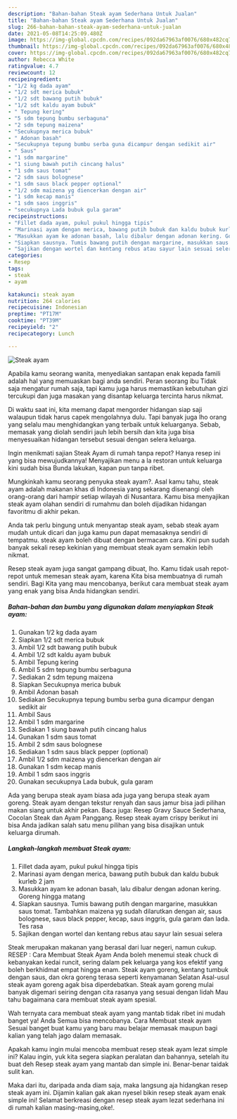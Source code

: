 ```yaml
---
description: "Bahan-bahan Steak ayam Sederhana Untuk Jualan"
title: "Bahan-bahan Steak ayam Sederhana Untuk Jualan"
slug: 266-bahan-bahan-steak-ayam-sederhana-untuk-jualan
date: 2021-05-08T14:25:09.480Z
image: https://img-global.cpcdn.com/recipes/092da67963af0076/680x482cq70/steak-ayam-foto-resep-utama.jpg
thumbnail: https://img-global.cpcdn.com/recipes/092da67963af0076/680x482cq70/steak-ayam-foto-resep-utama.jpg
cover: https://img-global.cpcdn.com/recipes/092da67963af0076/680x482cq70/steak-ayam-foto-resep-utama.jpg
author: Rebecca White
ratingvalue: 4.7
reviewcount: 12
recipeingredient:
- "1/2 kg dada ayam"
- "1/2 sdt merica bubuk"
- "1/2 sdt bawang putih bubuk"
- "1/2 sdt kaldu ayam bubuk"
- " Tepung kering"
- "5 sdm tepung bumbu serbaguna"
- "2 sdm tepung maizena"
- "Secukupnya merica bubuk"
- " Adonan basah"
- "Secukupnya tepung bumbu serba guna dicampur dengan sedikit air"
- " Saus"
- "1 sdm margarine"
- "1 siung bawah putih cincang halus"
- "1 sdm saus tomat"
- "2 sdm saus bolognese"
- "1 sdm saus black pepper optional"
- "1/2 sdm maizena yg diencerkan dengan air"
- "1 sdm kecap manis"
- "1 sdm saos inggris"
- "secukupnya Lada bubuk gula garam"
recipeinstructions:
- "Fillet dada ayam, pukul pukul hingga tipis"
- "Marinasi ayam dengan merica, bawang putih bubuk dan kaldu bubuk kurleb 2 jam"
- "Masukkan ayam ke adonan basah, lalu dibalur dengan adonan kering. Goreng hingga matang"
- "Siapkan sausnya. Tumis bawang putih dengan margarine, masukkan saus tomat. Tambahkan maizena yg sudah dilarutkan dengan air, saus bolognese, saus black pepper, kecap, saus inggris, gula garam dan lada. Tes rasa"
- "Sajikan dengan wortel dan kentang rebus atau sayur lain sesuai selera"
categories:
- Resep
tags:
- steak
- ayam

katakunci: steak ayam 
nutrition: 264 calories
recipecuisine: Indonesian
preptime: "PT17M"
cooktime: "PT39M"
recipeyield: "2"
recipecategory: Lunch

---
```



![Steak ayam](https://img-global.cpcdn.com/recipes/092da67963af0076/680x482cq70/steak-ayam-foto-resep-utama.jpg)

Apabila kamu seorang wanita, menyediakan santapan enak kepada famili adalah hal yang memuaskan bagi anda sendiri. Peran seorang ibu Tidak saja mengatur rumah saja, tapi kamu juga harus memastikan kebutuhan gizi tercukupi dan juga masakan yang disantap keluarga tercinta harus nikmat.

Di waktu  saat ini, kita memang dapat mengorder hidangan siap saji walaupun tidak harus capek mengolahnya dulu. Tapi banyak juga lho orang yang selalu mau menghidangkan yang terbaik untuk keluarganya. Sebab, memasak yang diolah sendiri jauh lebih bersih dan kita juga bisa menyesuaikan hidangan tersebut sesuai dengan selera keluarga. 

Ingin menikmati sajian Steak Ayam di rumah tanpa repot? Hanya resep ini yang bisa mewujudkannya! Menyajikan menu a la restoran untuk keluarga kini sudah bisa Bunda lakukan, kapan pun tanpa ribet.

Mungkinkah kamu seorang penyuka steak ayam?. Asal kamu tahu, steak ayam adalah makanan khas di Indonesia yang sekarang disenangi oleh orang-orang dari hampir setiap wilayah di Nusantara. Kamu bisa menyajikan steak ayam olahan sendiri di rumahmu dan boleh dijadikan hidangan favoritmu di akhir pekan.

Anda tak perlu bingung untuk menyantap steak ayam, sebab steak ayam mudah untuk dicari dan juga kamu pun dapat memasaknya sendiri di tempatmu. steak ayam boleh dibuat dengan bermacam cara. Kini pun sudah banyak sekali resep kekinian yang membuat steak ayam semakin lebih nikmat.

Resep steak ayam juga sangat gampang dibuat, lho. Kamu tidak usah repot-repot untuk memesan steak ayam, karena Kita bisa membuatnya di rumah sendiri. Bagi Kita yang mau mencobanya, berikut cara membuat steak ayam yang enak yang bisa Anda hidangkan sendiri.

<!--inarticleads1-->

##### Bahan-bahan dan bumbu yang digunakan dalam menyiapkan Steak ayam:

1. Gunakan 1/2 kg dada ayam
1. Siapkan 1/2 sdt merica bubuk
1. Ambil 1/2 sdt bawang putih bubuk
1. Ambil 1/2 sdt kaldu ayam bubuk
1. Ambil  Tepung kering
1. Ambil 5 sdm tepung bumbu serbaguna
1. Sediakan 2 sdm tepung maizena
1. Siapkan Secukupnya merica bubuk
1. Ambil  Adonan basah
1. Sediakan Secukupnya tepung bumbu serba guna dicampur dengan sedikit air
1. Ambil  Saus
1. Ambil 1 sdm margarine
1. Sediakan 1 siung bawah putih cincang halus
1. Gunakan 1 sdm saus tomat
1. Ambil 2 sdm saus bolognese
1. Sediakan 1 sdm saus black pepper (optional)
1. Ambil 1/2 sdm maizena yg diencerkan dengan air
1. Gunakan 1 sdm kecap manis
1. Ambil 1 sdm saos inggris
1. Gunakan secukupnya Lada bubuk, gula garam


Ada yang berupa steak ayam biasa ada juga yang berupa steak ayam goreng. Steak ayam dengan tekstur renyah dan saus jamur bisa jadi pilihan makan siang untuk akhir pekan. Baca juga: Resep Gravy Sauce Sederhana, Cocolan Steak dan Ayam Panggang. Resep steak ayam crispy berikut ini bisa Anda jadikan salah satu menu pilihan yang bisa disajikan untuk keluarga dirumah. 

<!--inarticleads2-->

##### Langkah-langkah membuat Steak ayam:

1. Fillet dada ayam, pukul pukul hingga tipis
1. Marinasi ayam dengan merica, bawang putih bubuk dan kaldu bubuk kurleb 2 jam
1. Masukkan ayam ke adonan basah, lalu dibalur dengan adonan kering. Goreng hingga matang
1. Siapkan sausnya. Tumis bawang putih dengan margarine, masukkan saus tomat. Tambahkan maizena yg sudah dilarutkan dengan air, saus bolognese, saus black pepper, kecap, saus inggris, gula garam dan lada. Tes rasa
1. Sajikan dengan wortel dan kentang rebus atau sayur lain sesuai selera


Steak merupakan makanan yang berasal dari luar negeri, namun cukup. RESEP : Cara Membuat Steak Ayam Anda boleh menemui steak chuck di kebanyakan kedai runcit, sering dalam pek keluarga yang kos efektif yang boleh berkhidmat empat hingga enam. Steak ayam goreng, kentang tumbuk dengan saus, dan okra goreng terasa seperti kenyamanan Selatan Asal-usul steak ayam goreng agak bisa diperdebatkan. Steak ayam goreng mulai banyak digemari seiring dengan cita rasanya yang sesuai dengan lidah Mau tahu bagaimana cara membuat steak ayam spesial. 

Wah ternyata cara membuat steak ayam yang mantab tidak ribet ini mudah banget ya! Anda Semua bisa mencobanya. Cara Membuat steak ayam Sesuai banget buat kamu yang baru mau belajar memasak maupun bagi kalian yang telah jago dalam memasak.

Apakah kamu ingin mulai mencoba membuat resep steak ayam lezat simple ini? Kalau ingin, yuk kita segera siapkan peralatan dan bahannya, setelah itu buat deh Resep steak ayam yang mantab dan simple ini. Benar-benar taidak sulit kan. 

Maka dari itu, daripada anda diam saja, maka langsung aja hidangkan resep steak ayam ini. Dijamin kalian gak akan nyesel bikin resep steak ayam enak simple ini! Selamat berkreasi dengan resep steak ayam lezat sederhana ini di rumah kalian masing-masing,oke!.

